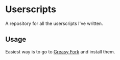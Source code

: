 # Userscripts
A repository for all the userscripts I've written.

## Usage
Easiest way is to go to [Greasy Fork](https://greasyfork.org/en/users/293284-sayantan-santra) and install them.